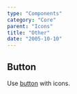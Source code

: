 ```yaml
---
type: "Components"
category: "Core"
parent: "Icons"
title: "Other"
date: "2005-10-10"
---
```


## Button

Use [button](/components/core/button) with icons.

<demo>
  <demovanilla src="vanilla/components/core/icons/button">
  </demovanilla>
</demo>
